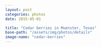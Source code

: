 ```yaml
---
layout: post
categories: photos
date: 2015-05-01

title: "Cedar berries in Muenster, Texas"
base-path: "/assets/img/photos/details"
image-name: "cedar-berries"
---
```

